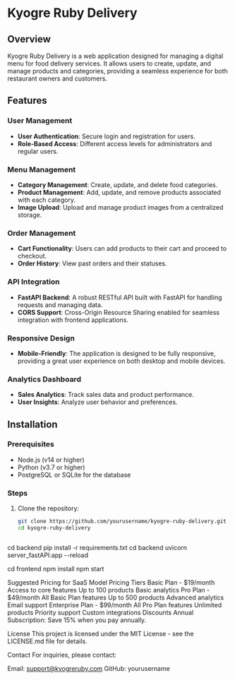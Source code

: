 # Kyogre Ruby Delivery

## Overview
Kyogre Ruby Delivery is a web application designed for managing a digital menu for food delivery services. It allows users to create, update, and manage products and categories, providing a seamless experience for both restaurant owners and customers.

## Features

### User Management
- **User Authentication**: Secure login and registration for users.
- **Role-Based Access**: Different access levels for administrators and regular users.

### Menu Management
- **Category Management**: Create, update, and delete food categories.
- **Product Management**: Add, update, and remove products associated with each category.
- **Image Upload**: Upload and manage product images from a centralized storage.

### Order Management
- **Cart Functionality**: Users can add products to their cart and proceed to checkout.
- **Order History**: View past orders and their statuses.

### API Integration
- **FastAPI Backend**: A robust RESTful API built with FastAPI for handling requests and managing data.
- **CORS Support**: Cross-Origin Resource Sharing enabled for seamless integration with frontend applications.

### Responsive Design
- **Mobile-Friendly**: The application is designed to be fully responsive, providing a great user experience on both desktop and mobile devices.

### Analytics Dashboard
- **Sales Analytics**: Track sales data and product performance.
- **User Insights**: Analyze user behavior and preferences.

## Installation

### Prerequisites
- Node.js (v14 or higher)
- Python (v3.7 or higher)
- PostgreSQL or SQLite for the database

### Steps
1. Clone the repository:
   ```bash
   git clone https://github.com/yourusername/kyogre-ruby-delivery.git
   cd kyogre-ruby-delivery



cd backend
pip install -r requirements.txt
cd backend
uvicorn server_fastAPI:app --reload


cd frontend
npm install
npm start



Suggested Pricing for SaaS Model
Pricing Tiers
Basic Plan - $19/month
Access to core features
Up to 100 products
Basic analytics
Pro Plan - $49/month
All Basic Plan features
Up to 500 products
Advanced analytics
Email support
Enterprise Plan - $99/month
All Pro Plan features
Unlimited products
Priority support
Custom integrations
Discounts
Annual Subscription: Save 15% when you pay annually.



License
This project is licensed under the MIT License - see the LICENSE.md file for details.

Contact
For inquiries, please contact:

Email: support@kyogreruby.com
GitHub: yourusername